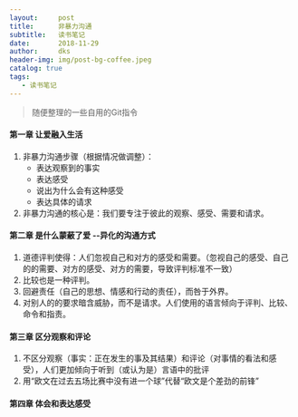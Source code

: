 ```yaml
---
layout:     post
title:      非暴力沟通
subtitle:   读书笔记
date:       2018-11-29
author:     dks
header-img: img/post-bg-coffee.jpeg
catalog: true
tags:
   - 读书笔记
---
```


>随便整理的一些自用的Git指令


#### 第一章 让爱融入生活
1. 非暴力沟通步骤（根据情况做调整）：
   - 表达观察到的事实
   - 表达感受
   - 说出为什么会有这种感受
   - 表达具体的请求
2. 非暴力沟通的核心是：我们要专注于彼此的观察、感受、需要和请求。
#### 第二章 是什么蒙蔽了爱 --异化的沟通方式
1. 道德评判使得：人们忽视自己和对方的感受和需要。（忽视自己的感受、自己的的需要、对方的感受、对方的需要，导致评判标准不一致）
2. 比较也是一种评判。
3. 回避责任（自己的思想、情感和行动的责任），而咎于外界。
4. 对别人的的要求暗含威胁，而不是请求。人们使用的语言倾向于评判、比较、命令和指责。
#### 第三章 区分观察和评论
1. 不区分观察（事实：正在发生的事及其结果）和评论（对事情的看法和感受），人们更加倾向于听到（或认为是）言语中的批评
2. 用“欧文在过去五场比赛中没有进一个球”代替“欧文是个差劲的前锋”
#### 第四章 体会和表达感受
